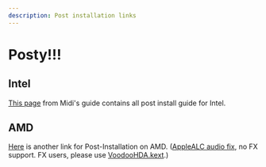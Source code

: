 ```yaml
---
description: Post installation links
---
```


# Posty!!!

## Intel

[This page](https://internet-install.gitbook.io/macos-internet-install/posty-posty...) from Midi's guide contains all post install guide for Intel.

## AMD

[Here](https://hack.slim.ovh/#/mojave/post-install-tweaks.md) is another link for Post-Installation on AMD. \([AppleALC audio fix](https://forum.amd-osx.com/viewtopic.php?t=6043), no FX support. FX users, please use [VoodooHDA.kext](https://sourceforge.net/projects/voodoohda/).\)

